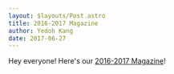 ```yaml
---
layout: $layouts/Post.astro
title: 2016-2017 Magazine
author: Yedoh Kang
date: 2017-06-27
---
```


Hey everyone! Here's our [2016-2017 Magazine](https://stuypulse.nyc3.cdn.digitaloceanspaces.com/site%2Fpdf%2Fold_pdfs%2F2017_magazine.pdf)!
